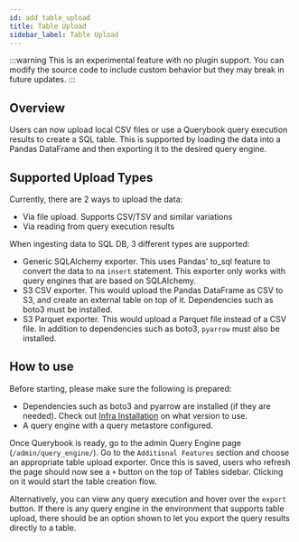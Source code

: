 ```yaml
---
id: add_table_upload
title: Table Upload
sidebar_label: Table Upload
---
```


:::warning
This is an experimental feature with no plugin support. You can modify the source code to include custom behavior
but they may break in future updates.
:::

## Overview

Users can now upload local CSV files or use a Querybook query execution results to create a SQL table.
This is supported by loading the data into a Pandas DataFrame and then exporting it to the desired query engine.

## Supported Upload Types

Currently, there are 2 ways to upload the data:

-   Via file upload. Supports CSV/TSV and similar variations
-   Via reading from query execution results

When ingesting data to SQL DB, 3 different types are supported:

-   Generic SQLAlchemy exporter. This uses Pandas' to_sql feature to convert the data to na `insert` statement. This exporter only works with query engines that are based on SQLAlchemy.
-   S3 CSV exporter. This would upload the Pandas DataFrame as CSV to S3, and create an external table on top of it. Dependencies such as boto3 must be installed.
-   S3 Parquet exporter. This would upload a Parquet file instead of a CSV file. In addition to dependencies such as boto3, `pyarrow` must also be installed.

## How to use

Before starting, please make sure the following is prepared:

-   Dependencies such as boto3 and pyarrow are installed (if they are needed). Check out [Infra Installation](../configurations/infra_installation) on what version to use.
-   A query engine with a query metastore configured.

Once Querybook is ready, go to the admin Query Engine page (`/admin/query_engine/`). Go to the `Additional Features` section and choose an appropriate table upload exporter. Once this is saved, users
who refresh the page should now see a `+` button on the top of Tables sidebar. Clicking on it would start the table creation flow.

Alternatively, you can view any query execution and hover over the `export` button. If there is any query engine in the environment that supports table upload, there should be an option shown to
let you export the query results directly to a table.
